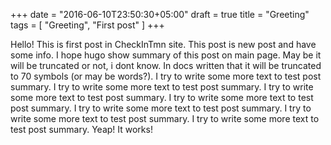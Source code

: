 +++
date = "2016-06-10T23:50:30+05:00"
draft = true
title = "Greeting"
tags = [ "Greeting", "First post" ]
+++

Hello!
This is first post in CheckInTmn site. This post is new post and have some info. I hope hugo show summary of this post on main page.
May be it will be truncated or not, i dont know. In docs written that it will be truncated to 70 symbols (or may be words?).
I try to write some more text to test post summary. I try to write some more text to test post summary.
I try to write some more text to test post summary. I try to write some more text to test post summary.
I try to write some more text to test post summary. I try to write some more text to test post summary.
I try to write some more text to test post summary. Yeap! It works!